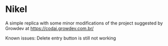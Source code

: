 
# Nikel
A simple replica with some minor modifications of the project suggested by Growdev at https://codai.growdev.com.br/
                
Known issues:
Delete entry button is still not working             
        
   
